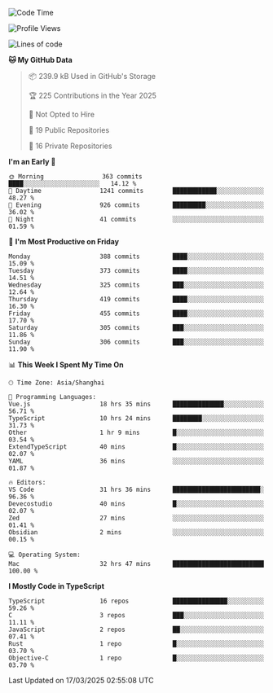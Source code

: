 <!--START_SECTION:waka-->
![Code Time](http://img.shields.io/badge/Code%20Time-3%2C237%20hrs%2011%20mins-blue)

![Profile Views](http://img.shields.io/badge/Profile%20Views-76-blue)

![Lines of code](https://img.shields.io/badge/From%20Hello%20World%20I%27ve%20Written-2.9%20million%20lines%20of%20code-blue)

**🐱 My GitHub Data** 

> 📦 239.9 kB Used in GitHub's Storage 
 > 
> 🏆 225 Contributions in the Year 2025
 > 
> 🚫 Not Opted to Hire
 > 
> 📜 19 Public Repositories 
 > 
> 🔑 16 Private Repositories 
 > 
**I'm an Early 🐤** 

```text
🌞 Morning                363 commits         ████░░░░░░░░░░░░░░░░░░░░░   14.12 % 
🌆 Daytime                1241 commits        ████████████░░░░░░░░░░░░░   48.27 % 
🌃 Evening                926 commits         █████████░░░░░░░░░░░░░░░░   36.02 % 
🌙 Night                  41 commits          ░░░░░░░░░░░░░░░░░░░░░░░░░   01.59 % 
```
📅 **I'm Most Productive on Friday** 

```text
Monday                   388 commits         ████░░░░░░░░░░░░░░░░░░░░░   15.09 % 
Tuesday                  373 commits         ████░░░░░░░░░░░░░░░░░░░░░   14.51 % 
Wednesday                325 commits         ███░░░░░░░░░░░░░░░░░░░░░░   12.64 % 
Thursday                 419 commits         ████░░░░░░░░░░░░░░░░░░░░░   16.30 % 
Friday                   455 commits         ████░░░░░░░░░░░░░░░░░░░░░   17.70 % 
Saturday                 305 commits         ███░░░░░░░░░░░░░░░░░░░░░░   11.86 % 
Sunday                   306 commits         ███░░░░░░░░░░░░░░░░░░░░░░   11.90 % 
```


📊 **This Week I Spent My Time On** 

```text
🕑︎ Time Zone: Asia/Shanghai

💬 Programming Languages: 
Vue.js                   18 hrs 35 mins      ██████████████░░░░░░░░░░░   56.71 % 
TypeScript               10 hrs 24 mins      ████████░░░░░░░░░░░░░░░░░   31.73 % 
Other                    1 hr 9 mins         █░░░░░░░░░░░░░░░░░░░░░░░░   03.54 % 
ExtendTypeScript         40 mins             █░░░░░░░░░░░░░░░░░░░░░░░░   02.07 % 
YAML                     36 mins             ░░░░░░░░░░░░░░░░░░░░░░░░░   01.87 % 

🔥 Editors: 
VS Code                  31 hrs 36 mins      ████████████████████████░   96.36 % 
Devecostudio             40 mins             █░░░░░░░░░░░░░░░░░░░░░░░░   02.07 % 
Zed                      27 mins             ░░░░░░░░░░░░░░░░░░░░░░░░░   01.41 % 
Obsidian                 2 mins              ░░░░░░░░░░░░░░░░░░░░░░░░░   00.15 % 

💻 Operating System: 
Mac                      32 hrs 47 mins      █████████████████████████   100.00 % 
```

**I Mostly Code in TypeScript** 

```text
TypeScript               16 repos            ███████████████░░░░░░░░░░   59.26 % 
C                        3 repos             ███░░░░░░░░░░░░░░░░░░░░░░   11.11 % 
JavaScript               2 repos             ██░░░░░░░░░░░░░░░░░░░░░░░   07.41 % 
Rust                     1 repo              █░░░░░░░░░░░░░░░░░░░░░░░░   03.70 % 
Objective-C              1 repo              █░░░░░░░░░░░░░░░░░░░░░░░░   03.70 % 
```




 Last Updated on 17/03/2025 02:55:08 UTC
<!--END_SECTION:waka-->